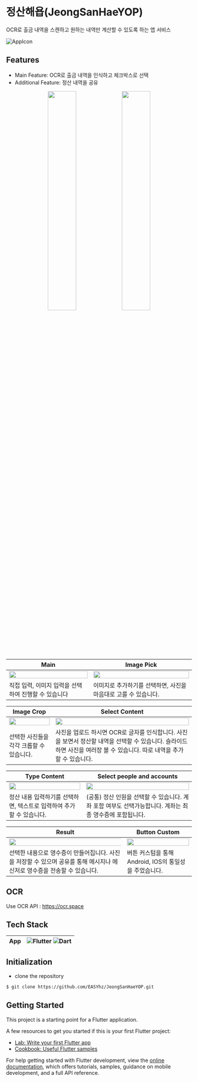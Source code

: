 # **정산해욥(JeongSanHaeYOP)**


OCR로 출금 내역을 스캔하고 원하는 내역만 계산할 수 있도록 하는 앱 서비스

![AppIcon](https://github.com/EASYhz/JeongSanHaeYOP/assets/65584699/82c73d1b-e506-418a-8283-618f961a90bd)

## Features

- Main Feature: OCR로 출금 내역을 인식하고 체크박스로 선택
- Additional Feature: 정산 내역을 공유

<p align="center">
<img src = "https://user-images.githubusercontent.com/65584699/230774943-c88da121-cd1d-4e31-80f5-c912c4143e02.png" width="39%"> <img src = "https://user-images.githubusercontent.com/65584699/230774954-ec3af293-bfd9-4e11-a2e8-7b81fa25aa57.png" width="39%">
</p>

| **Main**                                                                                                                         | **Image Pick**                                                                                                                   |
|----------------------------------------------------------------------------------------------------------------------------------|----------------------------------------------------------------------------------------------------------------------------------|
| <img src = "https://user-images.githubusercontent.com/65584699/230775084-6f41fe59-e599-4d45-9a13-866bbb3a731c.png" width="100%"> | <img src = "https://user-images.githubusercontent.com/65584699/230775190-8541ead7-220a-4f57-ad25-4b07a92b837e.png" width="100%"> |
| 직접 입력, 이미지 입력을 선택하여 진행할 수 있습니다                                                                                                   | 이미지로 추가하기를 선택하면, 사진을 마음대로 고를 수 있습니다.                                                                                             |

| **Image Crop**                                                                                                                   | **Select Content**                                                                                                               |
|----------------------------------------------------------------------------------------------------------------------------------|----------------------------------------------------------------------------------------------------------------------------------|
| <img src = "https://user-images.githubusercontent.com/65584699/230775199-dbb29db3-a932-4db0-88ef-cc56674e27c7.png" width="100%"> | <img src = "https://user-images.githubusercontent.com/65584699/230775215-1769c268-c91c-45a5-a2b7-254aefad5d21.png" width="100%"> |
| 선택한 사진들을 각각 크롭할 수 있습니다.                                                                                                          | 사진을 업로드 하시면 OCR로 글자를 인식합니다. 사진을 보면서 정산할 내역을 선택할 수 있습니다. 슬라이드 하면 사진을 여러장 볼 수 있습니다. 따로 내역을 추가할 수 있습니다.                             |

| **Type Content**                                                                                                                 | **Select people and accounts**                                                                                                   |
|----------------------------------------------------------------------------------------------------------------------------------|----------------------------------------------------------------------------------------------------------------------------------|
| <img src = "https://user-images.githubusercontent.com/65584699/230775154-57cfd817-f466-4e46-aeda-6268f27003bf.png" width="100%"> | <img src = "https://user-images.githubusercontent.com/65584699/230775171-dc98ba93-6bf7-4fe9-882a-f46bf86ccdc6.png" width="100%"> |
| 정산 내용 입력하기를 선택하면, 텍스트로 입력하여 추가할 수 있습니다.                                                                                          | (공통) 정산 인원을 선택할 수 있습니다. 계좌 포함 여부도 선택가능합니다. 계좌는 최종 영수증에 포함됩니다.                                                                    |

| **Result**                                                                                                                       | **Button Custom**                                                                                                                |
|----------------------------------------------------------------------------------------------------------------------------------|----------------------------------------------------------------------------------------------------------------------------------|
| <img src = "https://user-images.githubusercontent.com/65584699/230775182-f1a017c7-414f-4eac-bc7d-25ed151f04e3.png" width="500%"> | <img src = "https://user-images.githubusercontent.com/65584699/230775253-d0df1793-2eff-485b-a8c7-d1313c7bea4b.png" width="100%"> |
| 선택한 내용으로 영수증이 만들어집니다. 사진을 저장할 수 있으며 공유를 통해 메시지나 메신저로 영수증을 전송할 수 있습니다.                                                            | 버튼 커스텀을 통해 Android, IOS의 통일성을 주었습니다.                                                                                             |

## OCR
Use OCR API : <https://ocr.space>


## Tech Stack

|App|![Flutter](https://img.shields.io/badge/Flutter-02569B.svg?style=for-the-badge&logo=Flutter&logoColor=white) ![Dart](https://img.shields.io/badge/Dart-0175C2.svg?style=for-the-badge&logo=Dart&logoColor=white)|
|:------:|:---:|



## **Initialization**
- clone the repository

```bash
$ git clone https://github.com/EASYhz/JeongSanHaeYOP.git
```

## Getting Started

This project is a starting point for a Flutter application.

A few resources to get you started if this is your first Flutter project:

- [Lab: Write your first Flutter app](https://docs.flutter.dev/get-started/codelab)
- [Cookbook: Useful Flutter samples](https://docs.flutter.dev/cookbook)

For help getting started with Flutter development, view the
[online documentation](https://docs.flutter.dev/), which offers tutorials,
samples, guidance on mobile development, and a full API reference.


